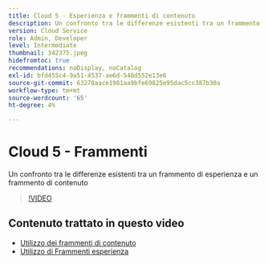 ```yaml
---
title: Cloud 5 - Esperienza e frammenti di contenuto
description: Un confronto tra le differenze esistenti tra un frammento di esperienza e un frammento di contenuto
version: Cloud Service
role: Admin, Developer
level: Intermediate
thumbnail: 342375.jpeg
hidefromtoc: true
recommendations: noDisplay, noCatalog
exl-id: bfd455c4-9a51-4537-ae6d-548d552e13e6
source-git-commit: 63278aace1981aa9bfe69825e95dac5cc387b30a
workflow-type: tm+mt
source-wordcount: '65'
ht-degree: 4%

---
```


# Cloud 5 - Frammenti

Un confronto tra le differenze esistenti tra un frammento di esperienza e un frammento di contenuto

>[!VIDEO](https://video.tv.adobe.com/v/342864)

## Contenuto trattato in questo video

+ [Utilizzo dei frammenti di contenuto](https://experienceleague.adobe.com/docs/experience-manager-64/assets/fragments/content-fragments.html)
+ [Utilizzo di Frammenti esperienza](https://experienceleague.adobe.com/docs/experience-manager-learn/sites/experience-fragments/experience-fragments-feature-video-use.html)